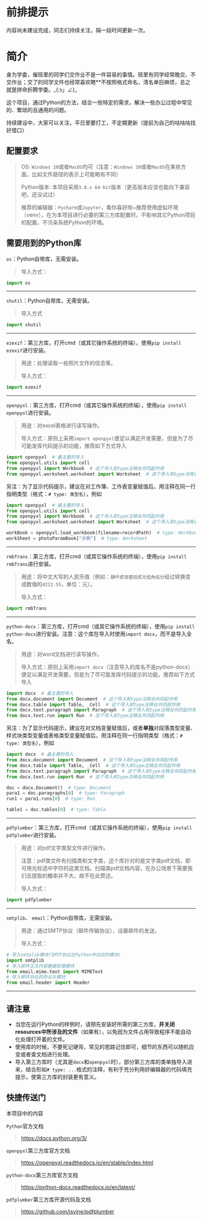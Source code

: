 # 前排提示

内容尚未建设完成，同志们持续关注，隔一段时间更新一次。

# 简介

身为学委，催班里的同学们交作业不是一件容易的事情。班里有同学经常晚交、不交作业；交了的同学文件也经常喜欢瞎**不按照格式命名，清名单巨麻烦，总之就是拼命折腾学委。\_(:з」∠)\_

这个项目，通过Python的方法，结合一些特定的需求，解决一些办公过程中常见的、繁琐的且通用的问题。

持续建设中，大家可以关注，平日里要打工，不定期更新（提前为自己的咕咕咕找好借口）

## 配置要求

> OS: ``Windows 10``或者``MacOS``均可（注意：``Windows 10``或者``MacOS``在某些方面，比如文件路径的表示上可能略有不同）
>
> Python版本: 本项目采用``3.8.x 64-bit``版本（更高版本应该也能向下兼容吧，还没试过）
>
> 推荐的编辑器：``Pycharm``或``Jupyter``，看你喜好啦~推荐使用虚拟环境（venv），在为本项目进行必要的第三方库配置时，不影响其它Python项目的配置，不污染系统Python的环境。

## 需要用到的Python库

``os``：Python自带库，无需安装。

> 导入方式：

```python
import os
```

***

``shutil``：Python自带库，无需安装。

> 导入方式

```python
import shutil
```

***

``ezexif``：第三方库，打开cmd（或其它操作系统的终端），使用``pip install ezexif``进行安装。

> 用途：处理读取一些照片文件的信息等。
>
> 导入方式：

```python
import ezexif
```

****

``openpyxl``：第三方库，打开cmd（或其它操作系统的终端），使用``pip install openpyxl``进行安装。

> 用途：对excel表格进行读写操作。
>
> 导入方式：原则上采用``import openpyxl``便足以满足开发需要，但是为了尽可能发挥代码提示的功能，推荐如下方式导入

```python
import openpyxl  # 最主要的导入
from openpyxl.utils import cell
from openpyxl import Workbook  # 这个导入和type注释会共同起作用
from openpyxl.worksheet.worksheet import Worksheet  # 这个导入和type注释会共同起作用
```

另注：为了显示代码提示，建议在对工作簿、工作表变量赋值后，用注释在同一行指明类型（格式：``# type: 类型名``），例如

```python
import openpyxl  # 最主要的导入
from openpyxl.utils import cell
from openpyxl import Workbook  # 这个导入和type注释会共同起作用
from openpyxl.worksheet.worksheet import Worksheet  # 这个导入和type注释会共同起作用

workBook = openpyxl.load_workbook(filename=recordPath)  # type: Workbook
workSheet = photoParamBook["示例"]  # type: Worksheet
```

***

``rmbTrans``：第三方库，打开cmd（或其它操作系统的终端），使用``pip install rmbTrans``进行安装。

> 用途：将中文大写的人民币值（例如：``肆仟贰佰壹拾贰元伍角伍分``经过转换变成数值的``4212.55``，单位：元）。
>
> 导入方式：

```python
import rmbTrans
```

****

``python-docx``：第三方库，打开cmd（或其它操作系统的终端），使用``pip install python-docx``进行安装。注意：这个库在导入时使用``import docx``，而不是导入全名。

> 用途：对word文档进行读写操作。
>
> 导入方式：原则上采用``import docx``（注意导入的库名不是python-docx）便足以满足开发需要，但是为了尽可能发挥代码提示的功能，推荐如下方式导入

```python
import docx  # 最主要的导入
from docx.document import Document  # 这个导入和type注释会共同起作用
from docx.table import Table, _Cell  # 这个导入和type注释会共同起作用
from docx.text.paragraph import Paragraph  # 这个导入和type注释会共同起作用
from docx.text.run import Run  # 这个导入和type注释会共同起作用
```
另注：为了显示代码提示，建议在对文档变量赋值后，或者**单独**对段落类型变量、样式块类型变量或表格类型变量赋值后，用注释在同一行指明类型（格式：``# type: 类型名``），例如

```python
import docx  # 最主要的导入
from docx.document import Document  # 这个导入和type注释会共同起作用
from docx.table import Table, _Cell  # 这个导入和type注释会共同起作用
from docx.text.paragraph import Paragraph  # 这个导入和type注释会共同起作用
from docx.text.run import Run  # 这个导入和type注释会共同起作用

doc = docx.Document()  # type: Document
para1 = doc.paragraphs[0]  # type: Paragraph
run1 = para1.runs[0]  # type: Run

table1 = doc.tables[0]  # type: Table
```


****

``pdfplumber``：第三方库，打开cmd（或其它操作系统的终端），使用``pip install pdfplumber``进行安装。

> 用途：对pdf文字类型文件进行操作。
>
> 注意：pdf类文件有扫描类和文字类，这个库针对的是文字类pdf文档，即可用光标选中字符的这类文档。扫描类pdf文档内容，在办公场景下需要我们去提取的概率并不大，故不在此赘述。
>
> 导入方式：

```python
import pdfplumber
```

****

``smtplib``、 ``email``：Python自带库，无需安装。

> 用途：通过SMTP协议（邮件传输协议），设置邮件的发送。
>
> 导入方式：

```python
# 导入smtplib模块(SMTP协议在Python中对应的模块)
import smtplib
# 导入邮件正文内容数据处理模块
from email.mime.text import MIMEText
# 导入邮件协议的协议头模块
from email.header import Header
```

****

## 请注意

* 当您在运行Python的样例时，请预先安装好所需的第三方库，**并关闭resources中所涉及的文件**（如果有），以免因为文件占用导致程序不能自动化处理打开着的文件。
* 使用库的时候，不要死记硬背，常见的思路记住即可，细节的东西可以随机应变或者查文档进行处理。
* 导入第三方库时（尤其是``docx``和``openpyxl``时），部分第三方库的类单独导入进来，结合形如``# type: ...``格式的注释，有利于充分利用好编辑器的代码填充提示，使第三方库的封装更有意义。

## 快捷传送门

本项目中的内容

``Python``官方文档

>  https://docs.python.org/3/

``openpyxl``第三方库官方文档

>  https://openpyxl.readthedocs.io/en/stable/index.html

``python-docx``第三方库官方文档

>  https://python-docx.readthedocs.io/en/latest/

``pdfplumber``第三方库开源代码及文档

> https://github.com/jsvine/pdfplumber
